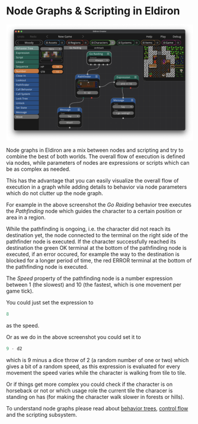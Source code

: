 # Node Graphs & Scripting in Eldiron

![NodeGraph](images/nodegraph.png)

Node graphs in Eldiron are a mix between nodes and scripting and try to combine the best of both worlds. The overall flow of execution is defined via nodes, while parameters of nodes are expressions or scripts which can be as complex as needed.

This has the advantage that you can easily visualize the overall flow of execution in a graph while adding details to behavior via node parameters which do not clutter up the node graph.

For example in the above screenshot the *Go Raiding* behavior tree executes the *Pathfinding* node which guides the character to a certain position or area in a region.

While the pathfinding is ongoing, i.e. the character did not reach its destination yet, the node connected to the terminal on the right side of the pathfinder node is executed. If the character successfully reached its destination the green OK terminal at the bottom of the pathfinding node is executed, if an error occured, for example the way to the destination is blocked for a longer period of time, the red ERROR terminal at the bottom of the pathfinding node is executed.

The *Speed* property of the pathfinding node is a number expression between 1 (the slowest) and 10 (the fastest, which is one movement per game tick).

You could just set the expression to
```rust
8
```
as the speed.

Or as we do in the above screenshot you could set it to
```rust
9 - d2
```
which is 9 minus a dice throw of 2 (a random number of one or two) which gives a bit of a random speed, as this expression is evaluated for every movement the speed varies while the character is walking from tile to tile.

Or if things get more complex you could check if the character is on horseback or not or which usage role the current tile the characer is standing on has (for making the character walk slower in forests or hills).

To understand node graphs please read about [behavior trees](./nodegraph_behavior_trees.md), [control flow]() and the scripting subsystem.